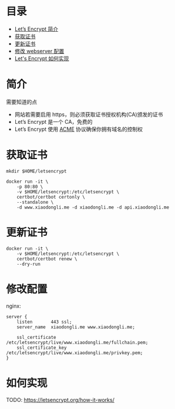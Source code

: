 目录
=================

+ [Let’s Encrypt 简介](#简介)
+ [获取证书](#获取证书)
+ [更新证书](#更新证书)
+ [修改 webserver 配置](#修改配置)
+ [Let's Encrypt 如何实现](#如何实现)

# 简介

需要知道的点

- 网站若需要启用 https，则必须获取证书授权机构(CA)颁发的证书
- Let’s Encrypt 是一个 CA，免费的
- Let’s Encrypt 使用 [ACME](https://ietf-wg-acme.github.io/acme/draft-ietf-acme-acme.txt) 协议确保你拥有域名的控制权

# 获取证书

```
mkdir $HOME/letsencrypt

docker run -it \
    -p 80:80 \
    -v $HOME/letsencrypt:/etc/letsencrypt \
    certbot/certbot certonly \
    --standalone \
    -d www.xiaodongli.me -d xiaodongli.me -d api.xiaodongli.me
```

# 更新证书

```
docker run -it \
    -v $HOME/letsencrypt:/etc/letsencrypt \
    certbot/certbot renew \
    --dry-run
```

# 修改配置

nginx:

```nginx
server {
    listen       443 ssl; 
    server_name  xiaodongli.me www.xiaodongli.me;

    ssl_certificate /etc/letsencrypt/live/www.xiaodongli.me/fullchain.pem;
    ssl_certificate_key /etc/letsencrypt/live/www.xiaodongli.me/privkey.pem;
}
```

# 如何实现

TODO: https://letsencrypt.org/how-it-works/

